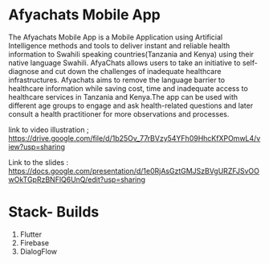 # Afyachats Mobile App
The Afyachats Mobile App is a Mobile Application using Artificial Intelligence methods and tools to deliver instant and reliable health information to Swahili speaking countries(Tanzania and Kenya) using their native language Swahili. AfyaChats allows users to take an initiative to self-diagnose and cut down the challenges of inadequate healthcare infrastructures. Afyachats aims to remove the language barrier to healthcare information while saving cost, time and inadequate access to healthcare services in Tanzania and Kenya.The app can be used with different age groups to engage and ask health-related questions and later consult a health practitioner for more observations and processes. 



link to video illustration ; https://drive.google.com/file/d/1b25Ov_77rBVzy54YFh09HhcKfXPOmwL4/view?usp=sharing

Link to the slides : https://docs.google.com/presentation/d/1e0RjAsGztGMJSzBVgURZFJSvOOwOkTGpRzBNFlQ6UnQ/edit?usp=sharing

# Stack- Builds 

1. Flutter 
2. Firebase
3. DialogFlow



